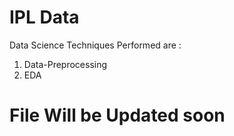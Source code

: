 # IPL Data
Data Science Techniques Performed are :

1) Data-Preprocessing
2) EDA

# File Will be Updated soon


